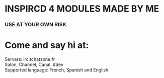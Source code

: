 # INSPIRCD 4 MODULES MADE BY ME
### USE AT YOUR OWN RISK

# Come and say hi at:<br>
Servers: irc.tchatzone.fr<br>
Salon, Channel, Canal: #dev<br>
Supported language: French, Spanish and English.
